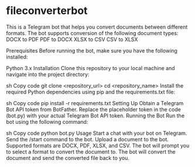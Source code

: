 # fileconverterbot
This is a Telegram bot that helps you convert documents between different formats. The bot supports conversion of the following document types:
DOCX to PDF
PDF to DOCX
XLSX to CSV
CSV to XLSX

Prerequisites
Before running the bot, make sure you have the following installed:

Python 3.x
Installation
Clone this repository to your local machine and navigate into the project directory:

sh
Copy code
git clone <repository_url>
cd <repository_name>
Install the required Python dependencies using pip and the requirements.txt file:

sh
Copy code
pip install -r requirements.txt
Setting Up
Obtain a Telegram Bot API token from BotFather.
Replace the placeholder token in the code (bot.py) with your actual Telegram Bot API token.
Running the Bot
Run the bot using the following command:

sh
Copy code
python bot.py
Usage
Start a chat with your bot on Telegram.
Send the /start command to the bot.
Upload a document to the bot. Supported formats are DOCX, PDF, XLSX, and CSV.
The bot will prompt you to select a format to convert the document to.
The bot will convert the document and send the converted file back to you.
